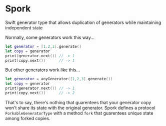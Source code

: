 # Spork
Swift generator type that allows duplication of generators while maintaining independent state

Normally, some generators work this way...
```swift
let generator = [1,2,3].generate()
let copy = generator
print(generator.next()) // -> 1
print(copy.next())      // -> 1
```

But other generators work like this...
```swift
let generator = anyGenerator([1,2,3].generate())
let copy = generator
print(generator.next()) // -> 1
print(copy.next())      // -> 2
```

That's to say, there's nothing that guarentees that your generator copy won't share its state with the original generator. Spork defines a protocol `ForkableGeneratorType` with a method `fork` that guarentees unique state among forked copies.
